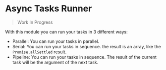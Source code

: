 # Async Tasks Runner
> Work In Progress

With this module you can run your tasks in 3 different ways:
* Parallel: You can run your tasks in parallel.
* Serial: You can run your tasks in sequence. the result is an array, like the `Promise.allSettled` result.
* Pipeline: You can run your tasks in sequence. The result of the current task will be the argument of the next task.
